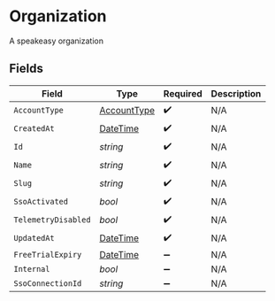 # Organization

A speakeasy organization


## Fields

| Field                                                                                 | Type                                                                                  | Required                                                                              | Description                                                                           |
| ------------------------------------------------------------------------------------- | ------------------------------------------------------------------------------------- | ------------------------------------------------------------------------------------- | ------------------------------------------------------------------------------------- |
| `AccountType`                                                                         | [AccountType](../../Models/Shared/AccountType.md)                                     | :heavy_check_mark:                                                                    | N/A                                                                                   |
| `CreatedAt`                                                                           | [DateTime](https://learn.microsoft.com/en-us/dotnet/api/system.datetime?view=net-5.0) | :heavy_check_mark:                                                                    | N/A                                                                                   |
| `Id`                                                                                  | *string*                                                                              | :heavy_check_mark:                                                                    | N/A                                                                                   |
| `Name`                                                                                | *string*                                                                              | :heavy_check_mark:                                                                    | N/A                                                                                   |
| `Slug`                                                                                | *string*                                                                              | :heavy_check_mark:                                                                    | N/A                                                                                   |
| `SsoActivated`                                                                        | *bool*                                                                                | :heavy_check_mark:                                                                    | N/A                                                                                   |
| `TelemetryDisabled`                                                                   | *bool*                                                                                | :heavy_check_mark:                                                                    | N/A                                                                                   |
| `UpdatedAt`                                                                           | [DateTime](https://learn.microsoft.com/en-us/dotnet/api/system.datetime?view=net-5.0) | :heavy_check_mark:                                                                    | N/A                                                                                   |
| `FreeTrialExpiry`                                                                     | [DateTime](https://learn.microsoft.com/en-us/dotnet/api/system.datetime?view=net-5.0) | :heavy_minus_sign:                                                                    | N/A                                                                                   |
| `Internal`                                                                            | *bool*                                                                                | :heavy_minus_sign:                                                                    | N/A                                                                                   |
| `SsoConnectionId`                                                                     | *string*                                                                              | :heavy_minus_sign:                                                                    | N/A                                                                                   |